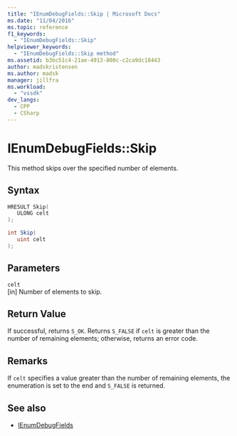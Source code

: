 ```yaml
---
title: "IEnumDebugFields::Skip | Microsoft Docs"
ms.date: "11/04/2016"
ms.topic: reference
f1_keywords:
  - "IEnumDebugFields::Skip"
helpviewer_keywords:
  - "IEnumDebugFields::Skip method"
ms.assetid: b3bc51c4-21ae-4913-800c-c2ca9dc18443
author: madskristensen
ms.author: madsk
manager: jillfra
ms.workload:
  - "vssdk"
dev_langs:
  - CPP
  - CSharp
---
```

# IEnumDebugFields::Skip
This method skips over the specified number of elements.

## Syntax

```cpp
HRESULT Skip(
   ULONG celt
);
```

```csharp
int Skip(
   uint celt
);
```

## Parameters
`celt`\
[in] Number of elements to skip.

## Return Value
 If successful, returns `S_OK`. Returns `S_FALSE` if `celt` is greater than the number of remaining elements; otherwise, returns an error code.

## Remarks
 If `celt` specifies a value greater than the number of remaining elements, the enumeration is set to the end and `S_FALSE` is returned.

## See also
- [IEnumDebugFields](../../../extensibility/debugger/reference/ienumdebugfields.md)